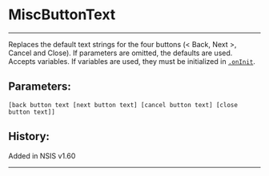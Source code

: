 # MiscButtonText

---

Replaces the default text strings for the four buttons (< Back, Next >, Cancel and Close). If parameters are omitted, the defaults are used.
Accepts variables. If variables are used, they must be initialized in [`.onInit`][1].

## Parameters:

    [back button text [next button text] [cancel button text] [close button text]]

## History:

Added in NSIS v1.60

---

[1]: ../Callbacks/onInit.markdown